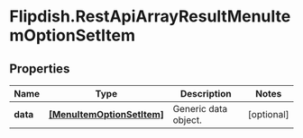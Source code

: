 # Flipdish.RestApiArrayResultMenuItemOptionSetItem

## Properties
Name | Type | Description | Notes
------------ | ------------- | ------------- | -------------
**data** | [**[MenuItemOptionSetItem]**](MenuItemOptionSetItem.md) | Generic data object. | [optional] 


